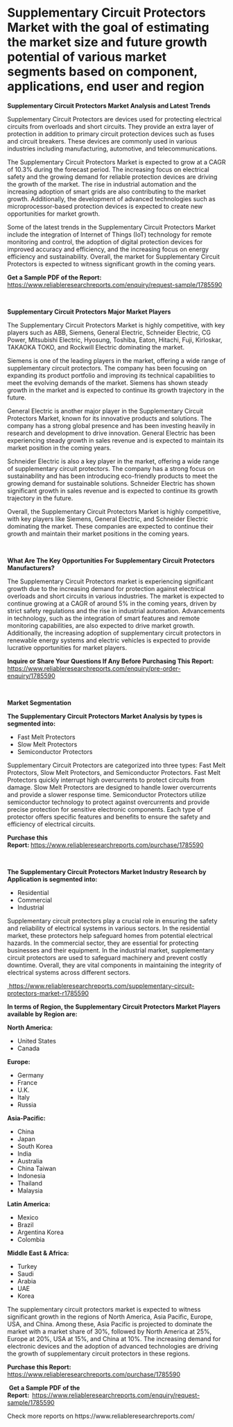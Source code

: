 <p><h1>Supplementary Circuit Protectors Market with the goal of estimating the market size and future growth potential of various market segments based on component, applications, end user and region</h1></p><p><strong>Supplementary Circuit Protectors Market Analysis and Latest Trends</strong></p>
<p><p>Supplementary Circuit Protectors are devices used for protecting electrical circuits from overloads and short circuits. They provide an extra layer of protection in addition to primary circuit protection devices such as fuses and circuit breakers. These devices are commonly used in various industries including manufacturing, automotive, and telecommunications.</p><p>The Supplementary Circuit Protectors Market is expected to grow at a CAGR of 10.3% during the forecast period. The increasing focus on electrical safety and the growing demand for reliable protection devices are driving the growth of the market. The rise in industrial automation and the increasing adoption of smart grids are also contributing to the market growth. Additionally, the development of advanced technologies such as microprocessor-based protection devices is expected to create new opportunities for market growth.</p><p>Some of the latest trends in the Supplementary Circuit Protectors Market include the integration of Internet of Things (IoT) technology for remote monitoring and control, the adoption of digital protection devices for improved accuracy and efficiency, and the increasing focus on energy efficiency and sustainability. Overall, the market for Supplementary Circuit Protectors is expected to witness significant growth in the coming years.</p></p>
<p><strong>Get a Sample PDF of the Report:&nbsp;</strong> <a href="https://www.reliableresearchreports.com/enquiry/request-sample/1785590">https://www.reliableresearchreports.com/enquiry/request-sample/1785590</a></p>
<p>&nbsp;</p>
<p><strong>Supplementary Circuit Protectors Major Market Players</strong></p>
<p><p>The Supplementary Circuit Protectors Market is highly competitive, with key players such as ABB, Siemens, General Electric, Schneider Electric, CG Power, Mitsubishi Electric, Hyosung, Toshiba, Eaton, Hitachi, Fuji, Kirloskar, TAKAOKA TOKO, and Rockwill Electric dominating the market.</p><p>Siemens is one of the leading players in the market, offering a wide range of supplementary circuit protectors. The company has been focusing on expanding its product portfolio and improving its technical capabilities to meet the evolving demands of the market. Siemens has shown steady growth in the market and is expected to continue its growth trajectory in the future.</p><p>General Electric is another major player in the Supplementary Circuit Protectors Market, known for its innovative products and solutions. The company has a strong global presence and has been investing heavily in research and development to drive innovation. General Electric has been experiencing steady growth in sales revenue and is expected to maintain its market position in the coming years.</p><p>Schneider Electric is also a key player in the market, offering a wide range of supplementary circuit protectors. The company has a strong focus on sustainability and has been introducing eco-friendly products to meet the growing demand for sustainable solutions. Schneider Electric has shown significant growth in sales revenue and is expected to continue its growth trajectory in the future.</p><p>Overall, the Supplementary Circuit Protectors Market is highly competitive, with key players like Siemens, General Electric, and Schneider Electric dominating the market. These companies are expected to continue their growth and maintain their market positions in the coming years.</p></p>
<p>&nbsp;</p>
<p><strong>What Are The Key Opportunities For Supplementary Circuit Protectors Manufacturers?</strong></p>
<p><p>The Supplementary Circuit Protectors market is experiencing significant growth due to the increasing demand for protection against electrical overloads and short circuits in various industries. The market is expected to continue growing at a CAGR of around 5% in the coming years, driven by strict safety regulations and the rise in industrial automation. Advancements in technology, such as the integration of smart features and remote monitoring capabilities, are also expected to drive market growth. Additionally, the increasing adoption of supplementary circuit protectors in renewable energy systems and electric vehicles is expected to provide lucrative opportunities for market players.</p></p>
<p><strong>Inquire or Share Your Questions If Any Before Purchasing This Report:</strong> <a href="https://www.reliableresearchreports.com/enquiry/pre-order-enquiry/1785590">https://www.reliableresearchreports.com/enquiry/pre-order-enquiry/1785590</a></p>
<p>&nbsp;</p>
<p><strong>Market Segmentation</strong></p>
<p><strong>The Supplementary Circuit Protectors Market Analysis by types is segmented into:</strong></p>
<p><ul><li>Fast Melt Protectors</li><li>Slow Melt Protectors</li><li>Semiconductor Protectors</li></ul></p>
<p><p>Supplementary Circuit Protectors are categorized into three types: Fast Melt Protectors, Slow Melt Protectors, and Semiconductor Protectors. Fast Melt Protectors quickly interrupt high overcurrents to protect circuits from damage. Slow Melt Protectors are designed to handle lower overcurrents and provide a slower response time. Semiconductor Protectors utilize semiconductor technology to protect against overcurrents and provide precise protection for sensitive electronic components. Each type of protector offers specific features and benefits to ensure the safety and efficiency of electrical circuits.</p></p>
<p><strong>Purchase this Report:&nbsp;</strong><a href="https://www.reliableresearchreports.com/purchase/1785590">https://www.reliableresearchreports.com/purchase/1785590</a></p>
<p>&nbsp;</p>
<p><strong>The Supplementary Circuit Protectors Market Industry Research by Application is segmented into:</strong></p>
<p><ul><li>Residential</li><li>Commercial</li><li>Industrial</li></ul></p>
<p><p>Supplementary circuit protectors play a crucial role in ensuring the safety and reliability of electrical systems in various sectors. In the residential market, these protectors help safeguard homes from potential electrical hazards. In the commercial sector, they are essential for protecting businesses and their equipment. In the industrial market, supplementary circuit protectors are used to safeguard machinery and prevent costly downtime. Overall, they are vital components in maintaining the integrity of electrical systems across different sectors.</p></p>
<p><a href="https://www.reliableresearchreports.com/supplementary-circuit-protectors-market-r1785590">&nbsp;https://www.reliableresearchreports.com/supplementary-circuit-protectors-market-r1785590</a></p>
<p><strong>In terms of Region, the Supplementary Circuit Protectors Market Players available by Region are:</strong></p>
<p>
    <p> <strong> North America: </strong>
        <ul>
            <li>United States</li>
            <li>Canada</li>
        </ul>
        </p> 
    <p> <strong> Europe: </strong>
        <ul>
            <li>Germany</li>
            <li>France</li>
            <li>U.K.</li>
            <li>Italy</li>
            <li>Russia</li>
        </ul>
        </p> 
    <p> <strong> Asia-Pacific: </strong>
        <ul>
            <li>China</li>
            <li>Japan</li>
            <li>South Korea</li>
            <li>India</li>
            <li>Australia</li>
            <li>China Taiwan</li>
            <li>Indonesia</li>
            <li>Thailand</li>
            <li>Malaysia</li>
        </ul>
        </p> 
    <p> <strong> Latin America: </strong>
        <ul>
            <li>Mexico</li>
            <li>Brazil</li>
            <li>Argentina Korea</li>
            <li>Colombia</li>
        </ul>
        </p> 
    <p> <strong> Middle East & Africa: </strong>
        <ul>
            <li>Turkey</li>
            <li>Saudi</li>
            <li>Arabia</li>
            <li>UAE</li>
            <li>Korea</li>
        </ul>
    </p>
    </p>
<p><p>The supplementary circuit protectors market is expected to witness significant growth in the regions of North America, Asia Pacific, Europe, USA, and China. Among these, Asia Pacific is projected to dominate the market with a market share of 30%, followed by North America at 25%, Europe at 20%, USA at 15%, and China at 10%. The increasing demand for electronic devices and the adoption of advanced technologies are driving the growth of supplementary circuit protectors in these regions.</p></p>
<p><strong>Purchase this Report: </strong><a href="https://www.reliableresearchreports.com/purchase/1785590">https://www.reliableresearchreports.com/purchase/1785590</a></p>
<p>&nbsp;<strong>Get a Sample PDF of the Report:&nbsp;&nbsp;</strong><a href="https://www.reliableresearchreports.com/enquiry/request-sample/1785590">https://www.reliableresearchreports.com/enquiry/request-sample/1785590</a></p>
<p><strong></strong></p>
<p>Check more reports on https://www.reliableresearchreports.com/</p>